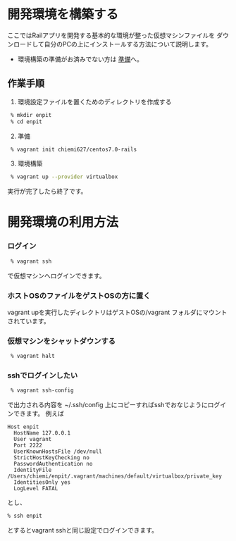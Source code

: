 開発環境を構築する
===
ここではRailアプリを開発する基本的な環境が整った仮想マシンファイルを
ダウンロードして自分のPCの上にインストールする方法について説明します。

* 環境構築の準備がお済みでない方は [準備](preparation.md)へ。

作業手順
---
1. 環境設定ファイルを置くためのディレクトリを作成する
```bash
 % mkdir enpit
 % cd enpit
```
2. 準備
```bash
 % vagrant init chiemi627/centos7.0-rails
```
3. 環境構築
```bash
 % vagrant up --provider virtualbox
```
実行が完了したら終了です。

開発環境の利用方法
===
### ログイン
```bash
 % vagrant ssh
```
で仮想マシンへログインできます。 

### ホストOSのファイルをゲストOSの方に置く
vagrant upを実行したディレクトリはゲストOSの/vagrant フォルダにマウントされています。

### 仮想マシンをシャットダウンする
```bash
 % vagrant halt
```

### sshでログインしたい
```bash
 % vagrant ssh-config
```
で出力される内容を ~/.ssh/config 上にコピーすればsshでおなじようにログインできます。
例えば

```.ssh/config
Host enpit
  HostName 127.0.0.1
  User vagrant
  Port 2222
  UserKnownHostsFile /dev/null
  StrictHostKeyChecking no
  PasswordAuthentication no
  IdentityFile /Users/chiemi/enpit/.vagrant/machines/default/virtualbox/private_key
  IdentitiesOnly yes
  LogLevel FATAL
```

とし、
```bash
% ssh enpit
```
とするとvagrant sshと同じ設定でログインできます。
